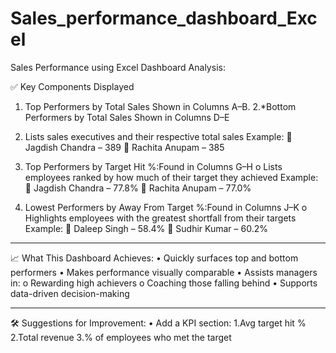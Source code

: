 # Sales_performance_dashboard_Excel
Sales Performance using Excel
Dashboard Analysis:

✅ Key Components Displayed
1.	Top Performers by Total Sales Shown in Columns A–B.
2.*Bottom  Performers by Total Sales Shown in Columns  D–E
3.	Lists sales executives and their respective total sales
Example:
	Jagdish Chandra – 389
	Rachita Anupam – 385

4.	Top Performers by Target Hit %:Found in Columns G–H
o	Lists employees ranked by how much of their target they achieved Example:
	Jagdish Chandra – 77.8%
	Rachita Anupam – 77.0%
5.	Lowest Performers by Away From Target %:Found in Columns J–K
o	Highlights employees with the greatest shortfall from their targets	Example:
	Daleep Singh – 58.4%
	Sudhir Kumar – 60.2%

______________________________________

📈 What This Dashboard Achieves:
•	Quickly surfaces top and bottom performers
•	Makes performance visually comparable
•	Assists managers in:
o	Rewarding high achievers
o	Coaching those falling behind
•	Supports data-driven decision-making
________________________________________
🛠 Suggestions for Improvement:
•	Add a KPI section:
1.Avg target hit %
2.Total revenue
3.% of employees who met the target


